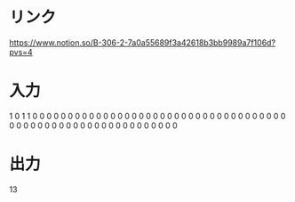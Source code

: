 # リンク
https://www.notion.so/B-306-2-7a0a55689f3a42618b3bb9989a7f106d?pvs=4

# 入力
1 0 1 1 0 0 0 0 0 0 0 0 0 0 0 0 0 0 0 0 0 0 0 0 0 0 0 0 0 0 0 0 0 0 0 0 0 0 0 0 0 0 0 0 0 0 0 0 0 0 0 0 0 0 0 0 0 0 0 0 0 0 0 0

# 出力
13

